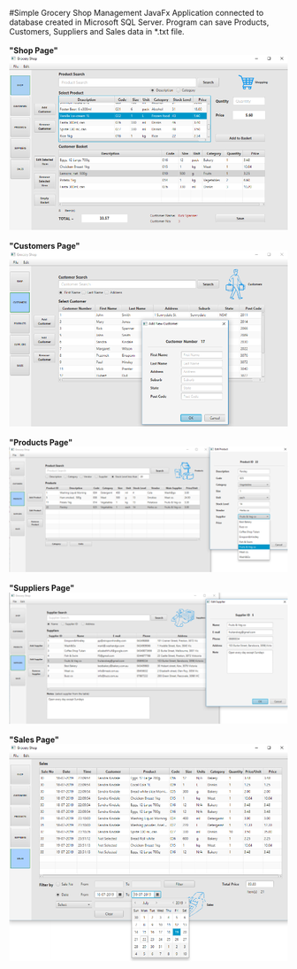  #Simple Grocery Shop Management JavaFx Application connected to database created in Microsoft SQL Server. Program can save Products, Customers, Suppliers and Sales data in *.txt file.
<br><br>
<b>"Shop Page"<b>
  <br>
<img src="AppScreenshots/shop.png">
<br><br>
"Customers Page"
  <br>
<img src="AppScreenshots/customers.png">
<br><br>
"Products Page"
  <br>
<img src="AppScreenshots/products2.png">
  <br><br>
"Suppliers Page"
 <br>
<img src="AppScreenshots/suppliers.png">
  <br><br>
  "Sales Page"
 <br>
<img src="AppScreenshots/sales.PNG">




